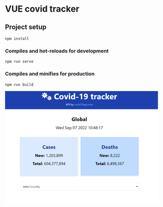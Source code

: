 # VUE covid tracker

## Project setup
```
npm install
```

### Compiles and hot-reloads for development
```
npm run serve
```

### Compiles and minifies for production
```
npm run build
```

![Screen-Vue-covid-tracker](https://github.com/CooBoo84/vue-covid-tracker/blob/main/screen.png)
